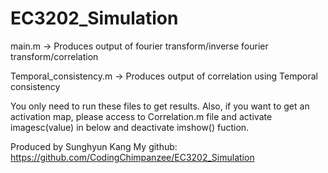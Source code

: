 # EC3202_Simulation

main.m -> Produces output of fourier transform/inverse fourier transform/correlation

Temporal_consistency.m -> Produces output of correlation using Temporal consistency

You only need to run these files to get results.
Also, if you want to get an activation map, please access to Correlation.m file and activate imagesc(value) in below and deactivate imshow() fuction.

Produced by Sunghyun Kang
My github: https://github.com/CodingChimpanzee/EC3202_Simulation